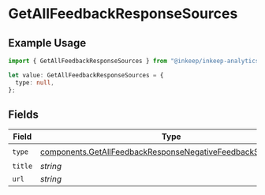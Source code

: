 # GetAllFeedbackResponseSources

## Example Usage

```typescript
import { GetAllFeedbackResponseSources } from "@inkeep/inkeep-analytics/models/components";

let value: GetAllFeedbackResponseSources = {
  type: null,
};
```

## Fields

| Field                                                                                                                                        | Type                                                                                                                                         | Required                                                                                                                                     | Description                                                                                                                                  |
| -------------------------------------------------------------------------------------------------------------------------------------------- | -------------------------------------------------------------------------------------------------------------------------------------------- | -------------------------------------------------------------------------------------------------------------------------------------------- | -------------------------------------------------------------------------------------------------------------------------------------------- |
| `type`                                                                                                                                       | [components.GetAllFeedbackResponseNegativeFeedbackSourcesType](../../models/components/getallfeedbackresponsenegativefeedbacksourcestype.md) | :heavy_check_mark:                                                                                                                           | N/A                                                                                                                                          |
| `title`                                                                                                                                      | *string*                                                                                                                                     | :heavy_minus_sign:                                                                                                                           | N/A                                                                                                                                          |
| `url`                                                                                                                                        | *string*                                                                                                                                     | :heavy_minus_sign:                                                                                                                           | N/A                                                                                                                                          |